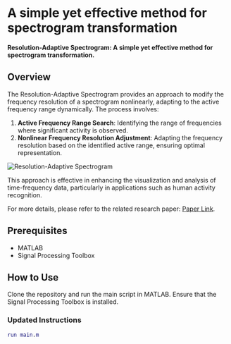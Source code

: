 # A simple yet effective method for spectrogram transformation

**Resolution-Adaptive Spectrogram: A simple yet effective method for spectrogram transformation.**

## Overview

The Resolution-Adaptive Spectrogram provides an approach to modify the frequency resolution of a spectrogram nonlinearly, adapting to the active frequency range dynamically. The process involves:

1. **Active Frequency Range Search**: Identifying the range of frequencies where significant activity is observed.
2. **Nonlinear Frequency Resolution Adjustment**: Adapting the frequency resolution based on the identified active range, ensuring optimal representation.

![Resolution-Adaptive Spectrogram](spectrogram.png)

This approach is effective in enhancing the visualization and analysis of time-frequency data, particularly in applications such as human activity recognition.

For more details, please refer to the related research paper: [Paper Link](#).

## Prerequisites

- MATLAB
- Signal Processing Toolbox

## How to Use

Clone the repository and run the main script in MATLAB. Ensure that the Signal Processing Toolbox is installed.

### Updated Instructions
```matlab
run main.m
